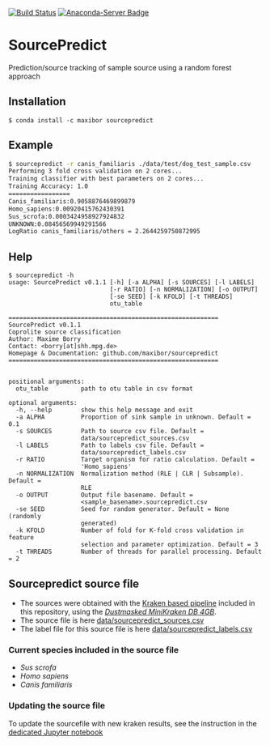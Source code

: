 [![Build Status](https://travis-ci.com/maxibor/sourcepredict.svg?token=pwT9AgYi4qJY4LTp9WUy&branch=master)](https://travis-ci.com/maxibor/sourcepredict) [![Anaconda-Server Badge](https://anaconda.org/maxibor/sourcepredict/badges/installer/conda.svg)](https://conda.anaconda.org/maxibor)

# SourcePredict

Prediction/source tracking of sample source using a random forest approach

## Installation

```
$ conda install -c maxibor sourcepredict
```

## Example

```bash
$ sourcepredict -r canis_familiaris ./data/test/dog_test_sample.csv
Performing 3 fold cross validation on 2 cores...
Training classifier with best parameters on 2 cores...
Training Accuracy: 1.0
=================
Canis_familiaris:0.9058876469899879
Homo_sapiens:0.00920415762430391
Sus_scrofa:0.0003424958927924832
UNKNOWN:0.08456569949291566
LogRatio canis_familiaris/others = 2.2644259750872995
```

## Help

```
$ sourcepredict -h
usage: SourcePredict v0.1.1 [-h] [-a ALPHA] [-s SOURCES] [-l LABELS]
                            [-r RATIO] [-n NORMALIZATION] [-o OUTPUT]
                            [-se SEED] [-k KFOLD] [-t THREADS]
                            otu_table

==========================================================
SourcePredict v0.1.1
Coprolite source classification
Author: Maxime Borry
Contact: <borry[at]shh.mpg.de>
Homepage & Documentation: github.com/maxibor/sourcepredict
==========================================================


positional arguments:
  otu_table         path to otu table in csv format

optional arguments:
  -h, --help        show this help message and exit
  -a ALPHA          Proportion of sink sample in unknown. Default = 0.1
  -s SOURCES        Path to source csv file. Default =
                    data/sourcepredict_sources.csv
  -l LABELS         Path to labels csv file. Default =
                    data/sourcepredict_labels.csv
  -r RATIO          Target organism for ratio calculation. Default =
                    'Homo_sapiens'
  -n NORMALIZATION  Normalization method (RLE | CLR | Subsample). Default =
                    RLE
  -o OUTPUT         Output file basename. Default =
                    <sample_basename>.sourcepredict.csv
  -se SEED          Seed for random generator. Default = None (randomly
                    generated)
  -k KFOLD          Number of fold for K-fold cross validation in feature
                    selection and parameter optimization. Default = 3
  -t THREADS        Number of threads for parallel processing. Default = 2
```

## Sourcepredict source file

- The sources were obtained with the [Kraken based pipeline](utils/kraken_pipeline/kraken_pipe.nf) included in this repository, using the [*Dustmasked MiniKraken DB 4GB*](https://ccb.jhu.edu/software/kraken/dl/minikraken_20171101_4GB_dustmasked.tgz).  
- The source file is here [data/sourcepredict_sources.csv](data/sourcepredict_sources.csv)
- The label file for this source file is here [data/sourcepredict_labels.csv](data/sourcepredict_labels.csv)


### Current species included in the source file

- *Sus scrofa*
- *Homo sapiens*
- *Canis familiaris*

### Updating the source file 

To update the sourcefile with new kraken results, see the instruction in the [dedicated Jupyter notebook](notebooks/merge_new_data.ipynb) 
